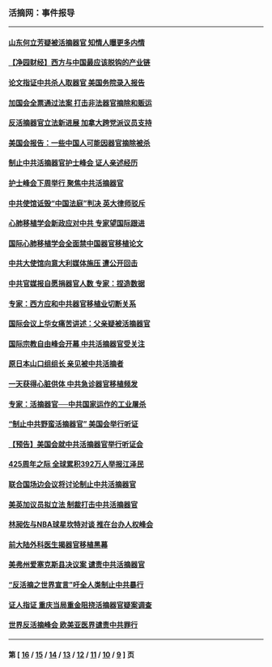 ### 活摘网：事件报导
---
#### [山东何立芳疑被活摘器官 知情人曝更多内情](../../pages/nf5877/n14047530.md?10060430) 
#### [【净园财经】西方与中国最应该脱钩的产业链](../../pages/nf5877/n14016113.md?10060430) 
#### [论文指证中共杀人取器官 美国务院录入报告](../../pages/nf5877/n13999890.md?10060430) 
#### [加国会全票通过法案 打击非法器官摘除和贩运](../../pages/nf5877/n13884924.md?10060430) 
#### [反活摘器官立法新进展 加拿大跨党派议员支持](../../pages/nf5877/n13876061.md?10060430) 
#### [美国会报告：一些中国人可能因器官摘除被杀](../../pages/nf5877/n13867964.md?10060430) 
#### [制止中共活摘器官护士峰会 证人亲述经历](../../pages/nf5877/n13859007.md?10060430) 
#### [护士峰会下周举行 聚焦中共活摘器官](../../pages/nf5877/n13855418.md?10060430) 
#### [中共使馆诋毁“中国法庭”判决 英大律师驳斥](../../pages/nf5877/n13833945.md?10060430) 
#### [心肺移植学会新政应对中共 专家望国际跟进](../../pages/nf5877/n13829043.md?10060430) 
#### [国际心肺移植学会全面禁中国器官移植论文](../../pages/nf5877/n13827785.md?10060430) 
#### [中共大使馆向意大利媒体施压 遭公开回击](../../pages/nf5877/n13826038.md?10060430) 
#### [中共官媒报自愿捐器官人数 专家：捏造数据](../../pages/nf5877/n13814130.md?10060430) 
#### [专家：西方应和中共器官移植业切断关系](../../pages/nf5877/n13772828.md?10060430) 
#### [国际会议上华女痛苦讲述：父亲疑被活摘器官](../../pages/nf5877/n13771583.md?10060430) 
#### [国际宗教自由峰会开幕 中共活摘器官受关注](../../pages/nf5877/n13769995.md?10060430) 
#### [原日本山口组组长 亲见被中共活摘者](../../pages/nf5877/n13767360.md?10060430) 
#### [一天获得心脏供体 中共急诊器官移植频发](../../pages/nf5877/n13764689.md?10060430) 
#### [专家：活摘器官──中共国家运作的工业屠杀](../../pages/nf5877/n13761178.md?10060430) 
#### [“制止中共野蛮活摘器官” 美国会举行听证](../../pages/nf5877/n13735831.md?10060430) 
#### [【预告】美国会就中共活摘器官举行听证会](../../pages/nf5877/n13732843.md?10060430) 
#### [425周年之际 全球累积392万人举报江泽民](../../pages/nf5877/n13719232.md?10060430) 
#### [联合国场边会议将讨论制止中共活摘器官](../../pages/nf5877/n13656361.md?10060430) 
#### [美英加议员拟立法 制裁打击中共活摘器官](../../pages/nf5877/n13430251.md?10060430) 
#### [林昶佐与NBA球星坎特对谈 推在台办人权峰会](../../pages/nf5877/n13414467.md?10060430) 
#### [前大陆外科医生揭器官移植黑幕](../../pages/nf5877/n13401416.md?10060430) 
#### [美弗州爱塞克斯县决议案 谴责中共活摘器官](../../pages/nf5877/n13320919.md?10060430) 
#### [“反活摘之世界宣言”吁全人类制止中共暴行](../../pages/nf5877/n13259730.md?10060430) 
#### [证人指证 重庆当局重金阻挠活摘器官疑案调查](../../pages/nf5877/n13259127.md?10060430) 
#### [世界反活摘峰会 欧美亚医界谴责中共罪行](../../pages/nf5877/n13253550.md?10060430) 

---
#### 第 [ [16](./16.md?10060430) / [15](./15.md?10060430) / [14](./14.md?10060430) / [13](./13.md?10060430) / [12](./12.md?10060430) / [11](./11.md?10060430) / [10](./10.md?10060430) / [9](./9.md?10060430) ] 页
